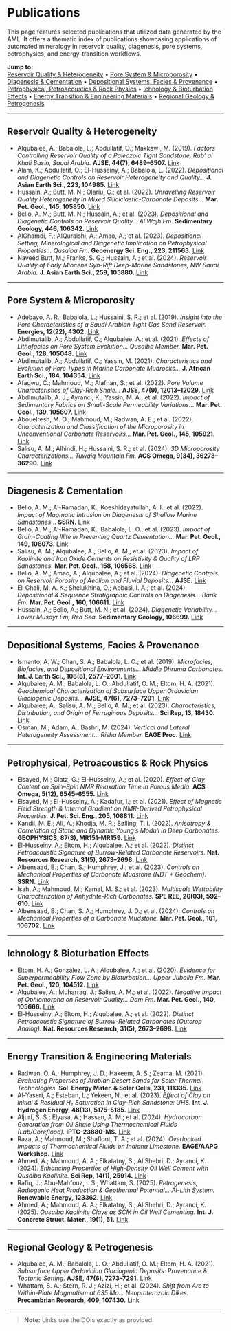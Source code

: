 # Publications

This page features selected publications that utilized data generated by the AML. It offers a thematic index of publications showcasing applications of automated mineralogy in reservoir quality, diagenesis, pore systems, petrophysics, and energy-transition workflows.

**Jump to:**  
[Reservoir Quality & Heterogeneity](#reservoir-quality-heterogeneity) •
[Pore System & Microporosity](#pore-system-microporosity) •
[Diagenesis & Cementation](#diagenesis-cementation) •
[Depositional Systems, Facies & Provenance](#depositional-systems-facies-provenance) •
[Petrophysical, Petroacoustics & Rock Physics](#petrophysical-petroacoustics-rock-physics) •
[Ichnology & Bioturbation Effects](#ichnology-bioturbation-effects) •
[Energy Transition & Engineering Materials](#energy-transition-engineering-materials) •
[Regional Geology & Petrogenesis](#regional-geology-petrogenesis)

---

## Reservoir Quality & Heterogeneity

- Alqubalee, A.; Babalola, L.; Abdullatif, O.; Makkawi, M. (2019). *Factors Controlling Reservoir Quality of a Paleozoic Tight Sandstone, Rub’ al Khali Basin, Saudi Arabia.* **AJSE, 44(7), 6489–6507.** [Link](https://doi.org/10.1007/s13369-019-03885-9)
- Alam, K.; Abdullatif, O.; El-Husseiny, A.; Babalola, L. (2022). *Depositional and Diagenetic Controls on Reservoir Heterogeneity and Quality…* **J. Asian Earth Sci., 223, 104985.** [Link](https://doi.org/10.1016/j.jseaes.2021.104985)
- Hussain, A.; Butt, M. N.; Olariu, C.; et al. (2022). *Unravelling Reservoir Quality Heterogeneity in Mixed Siliciclastic-Carbonate Deposits…* **Mar. Pet. Geol., 145, 105850.** [Link](https://doi.org/10.1016/j.marpetgeo.2022.105850)
- Bello, A. M.; Butt, M. N.; Hussain, A.; et al. (2023). *Depositional and Diagenetic Controls on Reservoir Quality… Al Wajh Fm.* **Sedimentary Geology, 446, 106342.** [Link](https://doi.org/10.1016/j.sedgeo.2023.106342)
- AlGhamdi, F.; AlQuraishi, A.; Amao, A.; et al. (2023). *Depositional Setting, Mineralogical and Diagenetic Implication on Petrophysical Properties… Qusaiba Fm.* **Geoenergy Sci. Eng., 223, 211563.** [Link](https://doi.org/10.1016/j.geoen.2023.211563)
- Naveed Butt, M.; Franks, S. G.; Hussain, A.; et al. (2024). *Reservoir Quality of Early Miocene Syn-Rift Deep-Marine Sandstones, NW Saudi Arabia.* **J. Asian Earth Sci., 259, 105880.** [Link](https://doi.org/10.1016/j.jseaes.2023.105880)

---

## Pore System & Microporosity

- Adebayo, A. R.; Babalola, L.; Hussaini, S. R.; et al. (2019). *Insight into the Pore Characteristics of a Saudi Arabian Tight Gas Sand Reservoir.* **Energies, 12(22), 4302.** [Link](https://doi.org/10.3390/en12224302)
- Abdlmutalib, A.; Abdullatif, O.; Alqubalee, A.; et al. (2021). *Effects of Lithofacies on Pore System Evolution… Qusaiba Member.* **Mar. Pet. Geol., 128, 105048.** [Link](https://doi.org/10.1016/j.marpetgeo.2021.105048)
- Abdlmutalib, A.; Abdullatif, O.; Yassin, M. (2021). *Characteristics and Evolution of Pore Types in Marine Carbonate Mudrocks…* **J. African Earth Sci., 184, 104354.** [Link](https://doi.org/10.1016/j.jafrearsci.2021.104354)
- Afagwu, C.; Mahmoud, M.; Alafnan, S.; et al. (2022). *Pore Volume Characteristics of Clay-Rich Shale…* **AJSE, 47(9), 12013–12029.** [Link](https://doi.org/10.1007/s13369-022-06720-w)
- Abdlmutalib, A. J.; Ayranci, K.; Yassin, M. A.; et al. (2022). *Impact of Sedimentary Fabrics on Small-Scale Permeability Variations…* **Mar. Pet. Geol., 139, 105607.** [Link](https://doi.org/10.1016/j.marpetgeo.2022.105607)
- Abouelresh, M. O.; Mahmoud, M.; Radwan, A. E.; et al. (2022). *Characterization and Classification of the Microporosity in Unconventional Carbonate Reservoirs…* **Mar. Pet. Geol., 145, 105921.** [Link](https://doi.org/10.1016/j.marpetgeo.2022.105921)
- Salisu, A. M.; Alhindi, H.; Hussaini, S. R.; et al. (2024). *3D Microporosity Characterizations… Tuwaiq Mountain Fm.* **ACS Omega, 9(34), 36273–36290.** [Link](https://doi.org/10.1016/j.geoen.2024.213394) <!-- DOI as provided -->

---

## Diagenesis & Cementation

- Bello, A. M.; Al-Ramadan, K.; Koeshidayatullah, A. I.; et al. (2022). *Impact of Magmatic Intrusion on Diagenesis of Shallow Marine Sandstones…* **SSRN.** [Link](https://doi.org/10.2139/ssrn.4197997)
- Bello, A. M.; Al-Ramadan, K.; Babalola, L. O.; et al. (2023). *Impact of Grain-Coating Illite in Preventing Quartz Cementation…* **Mar. Pet. Geol., 149, 106073.** [Link](https://doi.org/10.1016/j.marpetgeo.2022.106073)
- Salisu, A. M.; Alqubalee, A.; Bello, A. M.; et al. (2023). *Impact of Kaolinite and Iron Oxide Cements on Resistivity & Quality of LRP Sandstones.* **Mar. Pet. Geol., 158, 106568.** [Link](https://doi.org/10.1016/j.marpetgeo.2023.106568)
- Bello, A. M.; Amao, A.; Alqubalee, A.; et al. (2024). *Diagenetic Controls on Reservoir Porosity of Aeolian and Fluvial Deposits…* **AJSE.** [Link](https://doi.org/10.1007/s13369-023-08590-2)
- El-Ghali, M. A. K.; Shelukhina, O.; Abbasi, I. A.; et al. (2024). *Depositional & Sequence Stratigraphic Controls on Diagenesis… Barik Fm.* **Mar. Pet. Geol., 160, 106611.** [Link](https://doi.org/10.1016/j.marpetgeo.2023.106611)
- Hussain, A.; Bello, A.; Butt, M. N.; et al. (2024). *Diagenetic Variability… Lower Musayr Fm, Red Sea.* **Sedimentary Geology, 106699.** [Link](https://doi.org/10.1016/j.sedgeo.2024.106699)

---

## Depositional Systems, Facies & Provenance

- Ismanto, A. W.; Chan, S. A.; Babalola, L. O.; et al. (2019). *Microfacies, Biofacies, and Depositional Environments… Middle Dhruma Carbonates.* **Int. J. Earth Sci., 108(8), 2577–2601.** [Link](https://doi.org/10.1007/s00531-019-01778-8)
- Alqubalee, A. M.; Babalola, L. O.; Abdullatif, O. M.; Eltom, H. A. (2021). *Geochemical Characterization of Subsurface Upper Ordovician Glaciogenic Deposits…* **AJSE, 47(6), 7273–7291.** [Link](https://doi.org/10.1007/s13369-021-06066-9)
- Alqubalee, A.; Salisu, A. M.; Bello, A. M.; et al. (2023). *Characteristics, Distribution, and Origin of Ferruginous Deposits…* **Sci Rep, 13, 18430.** [Link](https://doi.org/10.1038/s41598-023-45563-9)
- Osman, M.; Adam, A.; Bashri, M. (2024). *Vertical and Lateral Heterogeneity Assessment… Risha Member.* **EAGE Proc.** [Link](https://doi.org/10.3997/2214-4609.2024101575)

---

## Petrophysical, Petroacoustics & Rock Physics

- Elsayed, M.; Glatz, G.; El-Husseiny, A.; et al. (2020). *Effect of Clay Content on Spin–Spin NMR Relaxation Time in Porous Media.* **ACS Omega, 5(12), 6545–6555.** [Link](https://doi.org/10.1021/acsomega.9b04228)
- Elsayed, M.; El-Husseiny, A.; Kadafur, I.; et al. (2021). *Effect of Magnetic Field Strength & Internal Gradient on NMR-Derived Petrophysical Properties.* **J. Pet. Sci. Eng., 205, 108811.** [Link](https://doi.org/10.1016/j.petrol.2021.108811)
- Kandil, M. E.; Ali, A.; Khodja, M. R.; Sølling, T. I. (2022). *Anisotropy & Correlation of Static and Dynamic Young’s Moduli in Deep Carbonates.* **GEOPHYSICS, 87(3), MR151–MR159.** [Link](https://doi.org/10.1190/geo2021-0481.1)
- El-Husseiny, A.; Eltom, H.; Alqubalee, A.; et al. (2022). *Distinct Petroacoustic Signature of Burrow-Related Carbonate Reservoirs.* **Nat. Resources Research, 31(5), 2673–2698.** [Link](https://doi.org/10.1007/s11053-022-10097-w)
- Albensaad, B.; Chan, S.; Humphrey, J.; et al. (2023). *Controls on Mechanical Properties of Carbonate Mudstone (NDT + Geochem).* **SSRN.** [Link](https://doi.org/10.2139/ssrn.4535426)
- Isah, A.; Mahmoud, M.; Kamal, M. S.; et al. (2023). *Multiscale Wettability Characterization of Anhydrite-Rich Carbonates.* **SPE REE, 26(03), 592–610.** [Link](https://doi.org/10.2118/214324-pa)
- Albensaad, B.; Chan, S. A.; Humphrey, J. D.; et al. (2024). *Controls on Mechanical Properties of a Carbonate Mudstone.* **Mar. Pet. Geol., 161, 106702.** [Link](https://doi.org/10.1016/j.marpetgeo.2024.106702)

---

## Ichnology & Bioturbation Effects

- Eltom, H. A.; González, L. A.; Alqubalee, A.; et al. (2020). *Evidence for Superpermeability Flow Zone by Bioturbation… Upper Jubaila Fm.* **Mar. Pet. Geol., 120, 104512.** [Link](https://doi.org/10.1016/j.marpetgeo.2020.104512)
- Alqubalee, A.; Muharrag, J.; Salisu, A. M.; et al. (2022). *Negative Impact of Ophiomorpha on Reservoir Quality… Dam Fm.* **Mar. Pet. Geol., 140, 105666.** [Link](https://doi.org/10.1016/j.marpetgeo.2022.105666)
- El-Husseiny, A.; Eltom, H.; Alqubalee, A.; et al. (2022). *Distinct Petroacoustic Signature of Burrow-Related Carbonates (Outcrop Analog).* **Nat. Resources Research, 31(5), 2673–2698.** [Link](https://doi.org/10.1007/s11053-022-10097-w)

---

## Energy Transition & Engineering Materials

- Radwan, O. A.; Humphrey, J. D.; Hakeem, A. S.; Zeama, M. (2021). *Evaluating Properties of Arabian Desert Sands for Solar Thermal Technologies.* **Sol. Energy Mater. & Solar Cells, 231, 111335.** [Link](https://doi.org/10.1016/j.solmat.2021.111335)
- Al-Yaseri, A.; Esteban, L.; Yekeen, N.; et al. (2023). *Effect of Clay on Initial & Residual H₂ Saturation in Clay-Rich Sandstone: UHS.* **Int. J. Hydrogen Energy, 48(13), 5175–5185.** [Link](https://doi.org/10.1016/j.ijhydene.2022.11.059)
- Aljurf, S. S.; Elyasa, A.; Hassan, A. M.; et al. (2024). *Hydrocarbon Generation from Oil Shale Using Thermochemical Fluids (Lab/Coreflood).* **IPTC-23880-MS.** [Link](https://doi.org/10.2523/IPTC-23880-MS)
- Raza, A.; Mahmoud, M.; Shafloot, T. A.; et al. (2024). *Overlooked Impacts of Thermochemical Fluids on Indiana Limestone.* **EAGE/AAPG Workshop.** [Link](https://doi.org/10.3997/2214-4609.2024635020)
- Ahmed, A.; Mahmoud, A. A.; Elkatatny, S.; Al Shehri, D.; Ayranci, K. (2024). *Enhancing Properties of High-Density Oil Well Cement with Qusaiba Kaolinite.* **Sci Rep, 14(1), 25914.** [Link](https://doi.org/10.1038/s41598-024-76914-9)
- Rafiq, J.; Abu-Mahfouz, I. S.; Whattam, S. (2025). *Petrogenesis, Radiogenic Heat Production & Geothermal Potential… Al-Lith System.* **Renewable Energy, 123362.** [Link](https://doi.org/10.1016/j.renene.2025.123362)
- Ahmed, A.; Mahmoud, A. A.; Elkatatny, S.; Al Shehri, D.; Ayranci, K. (2025). *Qusaiba Kaolinite Clays as SCM in Oil Well Cementing.* **Int. J. Concrete Struct. Mater., 19(1), 51.** [Link](https://doi.org/10.1186/s40069-025-00787-z)

---

## Regional Geology & Petrogenesis

- Alqubalee, A. M.; Babalola, L. O.; Abdullatif, O. M.; Eltom, H. A. (2021). *Subsurface Upper Ordovician Glaciogenic Deposits: Provenance & Tectonic Setting.* **AJSE, 47(6), 7273–7291.** [Link](https://doi.org/10.1007/s13369-021-06066-9)
- Whattam, S. A.; Stern, R. J.; Azizi, H.; et al. (2024). *Shift from Arc to Within-Plate Magmatism at 635 Ma… Neoproterozoic Dikes.* **Precambrian Research, 409, 107430.** [Link](https://doi.org/10.1016/j.precamres.2024.107430)

---

> **Note:** Links use the DOIs exactly as provided.

